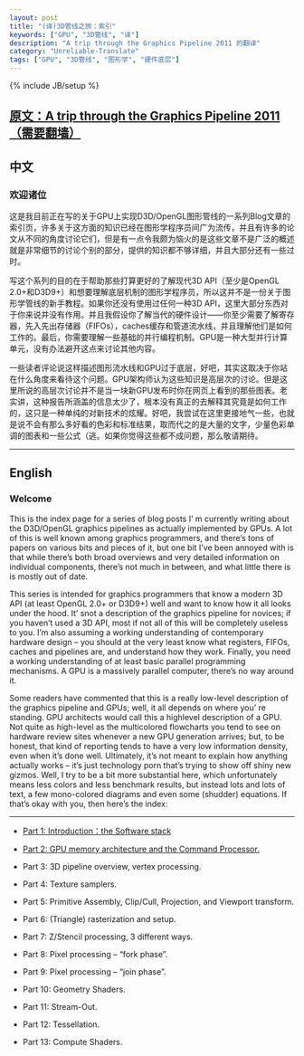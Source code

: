 ```yaml
---
layout: post
title: "(译)3D管线之旅：索引"
keywords: ["GPU", "3D管线", "译"]
description: "A trip through the Graphics Pipeline 2011 的翻译"
category: "Unreliable-Translate"
tags: ["GPU", "3D管线", "图形学", "硬件底层"]
---
```

{% include JB/setup %}

[原文：A trip through the Graphics Pipeline 2011（需要翻墙）](https://fgiesen.wordpress.com/2011/07/09/a-trip-through-the-graphics-pipeline-2011-index/)
----------------------------------
## 中文

### 欢迎诸位

这是我目前正在写的关于GPU上实现D3D/OpenGL图形管线的一系列Blog文章的索引页，许多关于这方面的知识已经在图形学程序员间广为流传，并且有许多的论文从不同的角度讨论它们，但是有一点令我颇为恼火的是这些文章不是广泛的概述就是非常细节的讨论个别的部分，提供的知识都不够详细，并且大部分还有一些过时。

写这个系列的目的在于帮助那些打算更好的了解现代3D API（至少是OpenGL 2.0+和D3D9+）和想要理解底层机制的图形学程序员，所以这并不是一份关于图形学管线的新手教程。如果你还没有使用过任何一种3D API，这里大部分东西对于你来说并没有作用。并且我假设你了解当代的硬件设计——你至少需要了解寄存器，先入先出存储器（FIFOs），caches缓存和管道流水线，并且理解他们是如何工作的。最后，你需要理解一些基础的并行编程机制。GPU是一种大型并行计算单元，没有办法避开这点来讨论其他内容。

一些读者评论说这样描述图形流水线和GPU过于底层，好吧，其实这取决于你站在什么角度来看待这个问题。GPU架构师认为这些知识是高层次的讨论。但是这里所说的高层次讨论并不是当一块新GPU发布时你在网页上看到的那些图表。老实讲，这种报告所涵盖的信息太少了，根本没有真正的去解释其究竟是如何工作的，这只是一种单纯的对新技术的炫耀。好吧，我尝试在这里更接地气一些，也就是说不会有那么多好看的色彩和标准结果，取而代之的是大量的文字，少量色彩单调的图表和一些公式（逃。如果你觉得这些都不成问题，那么敬请期待。

-------------------------------

## English

### Welcome

This is the index page for a series of blog posts I’ m currently writing about the D3D/OpenGL graphics pipelines as actually implemented by GPUs. A lot of this is well known among graphics programmers, and there’s tons of papers on various bits and pieces of it, but one bit I’ve been annoyed with is that while there’s both broad overviews and very detailed information on individual components, there’s not much in between, and what little there is is mostly out of date.

This series is intended for graphics programmers that know a modern 3D API (at least OpenGL 2.0+ or D3D9+) well and want to know how it all looks under the hood. It’ snot a description of the graphics pipeline for novices; if you haven’t used a 3D API, most if not all of this will be completely useless to you. I’m also assuming a working understanding of contemporary hardware design – you should at the very least know what registers, FIFOs, caches and pipelines are, and understand how they work. Finally, you need a working understanding of at least basic parallel programming mechanisms. A GPU is a massively parallel computer, there’s no way around it.

Some readers have commented that this is a really low-level description of the graphics pipeline and GPUs; well, it all depends on where you’ re standing. GPU architects would call this a highlevel description of a GPU. Not quite as high-level as the multicolored flowcharts you tend to see on hardware review sites whenever a new GPU generation arrives; but, to be honest, that kind of reporting tends to have a very low information density, even when it’s done well. Ultimately, it’s not meant to explain how anything actually works – it’s just technology porn that’s trying to show off shiny new gizmos. Well, I try to be a bit more substantial here, which unfortunately means less colors and less benchmark results, but instead lots and lots of text, a few mono-colored diagrams and even some (shudder) equations. If that’s okay with you, then here’s the index:

-------------------------------------------------

* [Part 1: Introduction：the Software stack](http://madstrawberry.me/unreliable-translate/A-trip-through-the-Graphics-Pipeline-2011-translate(1).html)

* [Part 2: GPU memory architecture and the Command Processor.](http://madstrawberry.me/unreliable-translate/A-trip-through-the-Graphics-Pipeline-2011-translate(2).html)

* Part 3: 3D pipeline overview, vertex processing.

* Part 4: Texture samplers.

* Part 5: Primitive Assembly, Clip/Cull, Projection, and Viewport transform.

* Part 6: (Triangle) rasterization and setup.

* Part 7: Z/Stencil processing, 3 different ways.

* Part 8: Pixel processing – “fork phase”.

* Part 9: Pixel processing – “join phase”.

* Part 10: Geometry Shaders.

* Part 11: Stream-Out.

* Part 12: Tessellation.

* Part 13: Compute Shaders.

